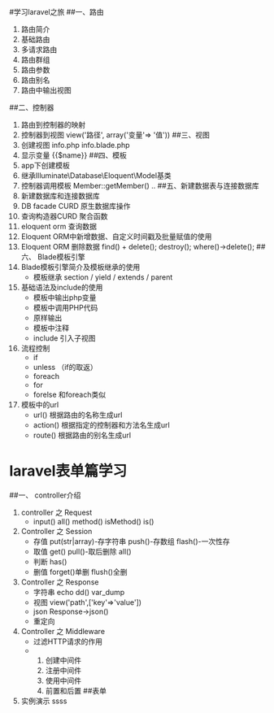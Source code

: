 #学习laravel之旅
##一、路由
1. 路由简介
2. 基础路由
3. 多请求路由
4. 路由群组
5. 路由参数
6. 路由别名
7. 路由中输出视图

##二、控制器
1. 路由到控制器的映射
2. 控制器到视图 view('路径', array('变量'=> '值')) 
##三、视图
1. 创建视图 info.php info.blade.php
2. 显示变量 {{$name}}
##四、模板
1. app下创建模板
2. 继承Illuminate\Database\Eloquent\Model基类
3. 控制器调用模板 Member::getMember() ..
##五、新建数据表与连接数据库
1. 新建数据库和连接数据库
2. DB facade CURD 原生数据库操作
3. 查询构造器CURD 聚合函数
4. eloquent orm 查询数据
5. Eloquent ORM中新增数据、自定义时间戳及批量赋值的使用
6. Eloquent ORM 删除数据 find() + delete(); destroy(); where()->delete();
##六、 Blade模板引擎
1. Blade模板引擎简介及模板继承的使用
   * 模板继承 section / yield / extends / parent
2. 基础语法及include的使用
   * 模板中输出php变量
   * 模板中调用PHP代码
   * 原样输出
   * 模板中注释
   * include 引入子视图
3. 流程控制
   * if
   * unless （if的取返）
   * foreach
   * for
   * forelse 和foreach类似
4. 模板中的url
   * url() 根据路由的名称生成url
   * action() 根据指定的控制器和方法名生成url
   * route() 根据路由的别名生成url
# laravel表单篇学习
##一、 controller介绍
1. controller 之 Request
    * input() all() method() isMethod() is()
2. Controller 之 Session
    * 存值 put(str|array)-存字符串 push()-存数组 flash()-一次性存
    * 取值 get() pull()-取后删除 all()
    * 判断 has()
    * 删值 forget()单删 flush()全删
3. Controller 之 Response
    * 字符串 echo dd() var_dump
    * 视图 view('path',['key'=>'value'])
    * json Response->json()
    * 重定向
4. Controller 之 Middleware
    * 过滤HTTP请求的作用
    * 1. 创建中间件
      2. 注册中间件
      3. 使用中间件
      4. 前置和后置
##表单
1. 实例演示
ssss
